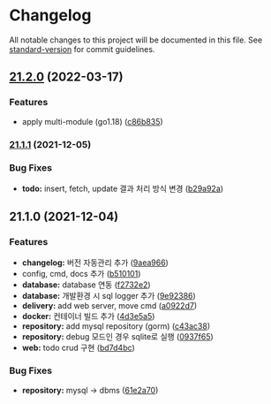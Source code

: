# Changelog

All notable changes to this project will be documented in this file. See [standard-version](https://github.com/conventional-changelog/standard-version) for commit guidelines.

## [21.2.0](https://github.com/mcauto/todolist-api/compare/v21.1.1...v21.2.0) (2022-03-17)


### Features

* apply multi-module (go1.18) ([c86b835](https://github.com/mcauto/todolist-api/commit/c86b835ac945277bd1bd6eacda767c31e52bd6c5))

### [21.1.1](https://github.com/mcauto/todolist-api/compare/v21.1.0...v21.1.1) (2021-12-05)


### Bug Fixes

* **todo:** insert, fetch, update 결과 처리 방식 변경 ([b29a92a](https://github.com/mcauto/todolist-api/commit/b29a92abf33262459cee7c20416fa5a2d3230a01))

## 21.1.0 (2021-12-04)


### Features

* **changelog:** 버전 자동관리 추가 ([9aea966](https://github.com/mcauto/todolist-api/commit/9aea966207e5b341a946b71d633fbe72b47f8bec))
* config, cmd, docs 추가 ([b510101](https://github.com/mcauto/todolist-api/commit/b5101015c4838d6f9bcafc365eaf061cae4bc3f1))
* **database:** database 연동 ([f2732e2](https://github.com/mcauto/todolist-api/commit/f2732e287f50406999d14c05b0968ee4675b2afd))
* **database:** 개발환경 시 sql logger 추가 ([9e92386](https://github.com/mcauto/todolist-api/commit/9e92386e7f0fc37f1ca9a25c6d408d0a6a1a3505))
* **delivery:** add web server, move cmd ([a0922d7](https://github.com/mcauto/todolist-api/commit/a0922d76b2dfff47a7e0784ac39d5be9a1286487))
* **docker:** 컨테이너 빌드 추가 ([4d3e5a5](https://github.com/mcauto/todolist-api/commit/4d3e5a5ae36487bc67245a65f1f46e3d981f3a81))
* **repository:** add mysql repository (gorm) ([c43ac38](https://github.com/mcauto/todolist-api/commit/c43ac389a4dc5efaf6f991e16ca9885d8bd8ec98))
* **repository:** debug 모드인 경우 sqlite로 실행 ([0937f65](https://github.com/mcauto/todolist-api/commit/0937f651e9223d3b8f19254749090626493c3c0e))
* **web:** todo crud 구현 ([bd7d4bc](https://github.com/mcauto/todolist-api/commit/bd7d4bc641093c7722220f36516c2b37194436e9))


### Bug Fixes

* **repository:** mysql -> dbms ([61e2a70](https://github.com/mcauto/todolist-api/commit/61e2a7089d91c58a2baa36a88d5720b613d5a194))
